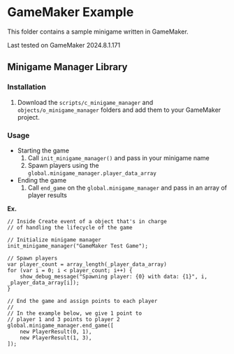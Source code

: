 # GameMaker Example

This folder contains a sample minigame written in GameMaker.

Last tested on GameMaker 2024.8.1.171

## Minigame Manager Library

### Installation

1. Download the `scripts/c_minigame_manager` and `objects/o_minigame_manager` folders and add them to your GameMaker project.

### Usage

- Starting the game
  1. Call `init_minigame_manager()` and pass in your minigame name
  2. Spawn players using the `global.minigame_manager.player_data_array`
- Ending the game
  1. Call `end_game` on the `global.minigame_manager` and pass in an array of player results

**Ex.**

```gml
// Inside Create event of a object that's in charge
// of handling the lifecycle of the game

// Initialize minigame manager
init_minigame_manager("GameMaker Test Game");

// Spawn players
var player_count = array_length(_player_data_array)
for (var i = 0; i < player_count; i++) {
	show_debug_message("Spawning player: {0} with data: {1}", i, _player_data_array[i]);
}

// End the game and assign points to each player
//
// In the example below, we give 1 point to
// player 1 and 3 points to player 2
global.minigame_manager.end_game([
    new PlayerResult(0, 1),
    new PlayerResult(1, 3),
]);
```
